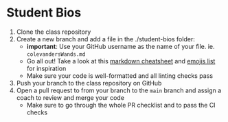 # Student Bios

1. Clone the class repository
2. Create a new branch and add a file in the ./student-bios folder:
   - **important**: Use your GitHub username as the name of your file. ie.
     `colevandersWands.md`
   - Go all out! Take a look at this
     [markdown cheatsheet](https://github.com/adam-p/markdown-here/wiki/Markdown-Cheatsheet)
     and [emojis list](https://gist.github.comn/rxaviers/7360908) for
     inspiration
   - Make sure your code is well-formatted and all linting checks pass
3. Push your branch to the class repository on GitHub
4. Open a pull request to from your branch to the `main` branch and assign a
   coach to review and merge your code
   - Make sure to go through the whole PR checklist and to pass the CI checks
